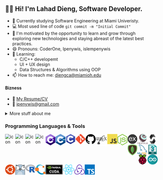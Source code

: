 ## 👋🏿 Hi! I'm Lahad Dieng, Software Developer.


- 🔭 Currently studying Software Engineering at Miami Univeristy.
- :computer: Most used line of code `git commit -m "Initial Commit"`
- 🚀 I'm motivated by the opportunity to learn and grow through <br> exploring new technologies and staying abreast of the latest best practices.
- 😄 Pronouns: CoderOne, Ipenywis, islempenywis
- 🌟 Learning:
  -  C/C++ developemt
  -  UI + UX design
  -  Data Structures & Algorithms using OOP
- 📫 How to reach me: diengca@miamioh.edu

#### Bizness
- :paperclip: [My Resume/CV](https://github.com/ipenywis/ipenywis/blob/master/resumes/resume%20v1.0.pdf)
- :email: ipenywis@gmail.com


<details>
<summary>
  More stuff about me
</summary>

<br >

// my story

</details>


### Programming Languages & Tools

<img align="left" alt="icon" width="33px" padding-bottom="15px" src="https://cdn.icon-icons.com/icons2/2415/PNG/512/java_original_wordmark_logo_icon_146459.png" />
<img align="left" alt="icon" width="33px" padding-bottom="15px" src="https://cdn.icon-icons.com/icons2/2699/PNG/512/python_vertical_logo_icon_168039.png" />
<img align="left" alt="icon" width="33px" padding-bottom="15px" src="https://cdn.icon-icons.com/icons2/2107/PNG/512/file_type_js_official_icon_130509.png" />
<img align="left" alt="icon" width="33px" padding-bottom="15px" src="https://upload.wikimedia.org/wikipedia/commons/thumb/1/18/ISO_C%2B%2B_Logo.svg/306px-ISO_C%2B%2B_Logo.svg.png?20170928190710" />
<img align="left" alt="icon" width="33px" padding-bottom="15px" src="https://github.com/the-other-mariana/the-other-mariana/blob/master/images/cs-logo.png" />
<img align="left" alt="icon" width="33px" padding-bottom="15px" src="https://github.com/the-other-mariana/the-other-mariana/blob/master/images/cpp-logo.png" />
<img align="left" alt="icon" width="33px" padding-bottom="15px" src="https://github.com/the-other-mariana/the-other-mariana/blob/master/images/c-logo.png" />
<img align="left" alt="icon" width="33px" padding-bottom="15px" src="https://github.com/the-other-mariana/the-other-mariana/blob/master/images/git-logo.png" />
<img align="left" alt="icon" width="33px" padding-bottom="15px" src="https://github.com/the-other-mariana/the-other-mariana/blob/master/images/gh-logo.png" />
<img align="left" alt="icon" width="38px" padding-bottom="15px" src="https://github.com/the-other-mariana/the-other-mariana/blob/master/images/latex-logo.png" />
<img align="left" alt="icon" width="33px" padding-bottom="15px" src="https://github.com/the-other-mariana/the-other-mariana/blob/master/images/js-logo.png" />
<img align="left" alt="icon" width="33px" padding-bottom="15px" src="https://github.com/the-other-mariana/the-other-mariana/blob/master/images/node-logo.png" />
<img align="left" alt="icon" width="33px" padding-bottom="15px" src="https://github.com/the-other-mariana/the-other-mariana/blob/master/images/express-logo.png" />
<img align="left" alt="icon" width="33px" padding-bottom="15px" src="https://github.com/the-other-mariana/the-other-mariana/blob/master/images/truffle-logo.png" />
<img align="left" alt="icon" width="33px" padding-bottom="15px" src="https://github.com/the-other-mariana/the-other-mariana/blob/master/images/sol-logo.png" />
<br />
<br />
<img align="left" alt="icon" width="33px" padding-bottom="15px" src="https://github.com/the-other-mariana/the-other-mariana/blob/master/images/mongoDB-logo.png" />
<img align="left" alt="icon" width="33px" padding-bottom="15px" src="https://github.com/the-other-mariana/the-other-mariana/blob/master/images/mysql-logo.png" />
<img align="left" alt="icon" width="33px" padding-bottom="15px" src="https://github.com/the-other-mariana/the-other-mariana/blob/master/images/maxscript-logo.png" />
<img align="left" alt="icon" width="33px" padding-bottom="15px" src="https://github.com/the-other-mariana/the-other-mariana/blob/master/images/raspberry-pi-logo.png" />
<img align="left" alt="icon" width="33px" padding-bottom="15px" src="https://github.com/the-other-mariana/the-other-mariana/blob/master/images/arduino-logo-1.png" />
<img align="left" alt="icon" width="33px" padding-bottom="15px" src="https://github.com/the-other-mariana/the-other-mariana/blob/master/images/ubuntu-logo.png" />
<img align="left" alt="icon" width="33px" padding-bottom="15px" src="https://github.com/the-other-mariana/the-other-mariana/blob/master/images/go.png" />
<img align="left" alt="icon" width="33px" padding-bottom="15px" src="https://github.com/the-other-mariana/the-other-mariana/blob/master/images/r-logo.png" />
<img align="left" alt="icon" width="33px" padding-bottom="15px" src="https://github.com/the-other-mariana/the-other-mariana/blob/master/images/octave-logo.png" />
<img align="left" alt="icon" height="33px" padding-bottom="15px" src="https://github.com/the-other-mariana/the-other-mariana/blob/master/images/cuda.png" />
<img align="left" alt="icon" height="33px" padding-bottom="15px" src="https://github.com/the-other-mariana/the-other-mariana/blob/master/images/react.png" />
<img align="left" alt="icon" height="33px" padding-bottom="15px" src="https://github.com/the-other-mariana/the-other-mariana/blob/master/images/redux.png" />
<img align="left" alt="icon" height="33px" padding-bottom="15px" src="https://github.com/the-other-mariana/the-other-mariana/blob/master/images/ts.png" />
